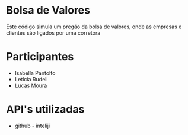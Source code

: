 # Bolsa de Valores

Este código simula um pregão da bolsa de valores, onde as empresas e clientes são ligados por uma corretora

# Participantes 

- Isabella Pantolfo
- Letícia Rudeli 
- Lucas Moura

# API's utilizadas 
- github - inteliji 
